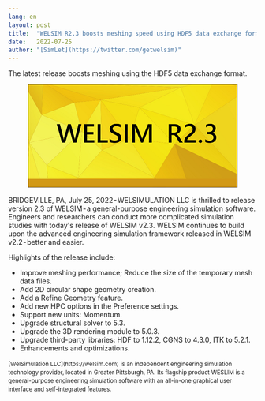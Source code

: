 ```yaml
---
lang: en
layout: post
title:  "WELSIM R2.3 boosts meshing speed using HDF5 data exchange format"
date:   2022-07-25
author: "[SimLet](https://twitter.com/getwelsim)"
---
```


The latest release boosts meshing using the HDF5 data exchange format.

<p align="center">
  <img src="\assets\blog\welsim_splash_r23.png" alt="welsim_r23" />
</p>

BRIDGEVILLE, PA, July 25, 2022 - WELSIMULATION LLC is thrilled to release version 2.3 of WELSIM - a general-purpose engineering simulation software. Engineers and researchers can conduct more complicated simulation studies with today's release of WELSIM v2.3. WELSIM continues to build upon the advanced engineering simulation framework released in WELSIM v2.2 - better and easier.

Highlights of the release include:

* Improve meshing performance; Reduce the size of the temporary mesh data files.
* Add 2D circular shape geometry creation.
* Add a Refine Geometry feature.
* Add new HPC options in the Preference settings.
* Support new units: Momentum.
* Upgrade structural solver to 5.3.
* Upgrade the 3D rendering module to 5.0.3.
* Upgrade third-party libraries: HDF to 1.12.2, CGNS to 4.3.0, ITK to 5.2.1.
* Enhancements and optimizations.


<small>
[WelSimulation LLC](https://welsim.com) is an independent engineering simulation technology provider, located in Greater Pittsburgh, PA. Its flagship product WESLIM is a general-purpose engineering simulation software with an all-in-one graphical user interface and self-integrated features.
</small>
